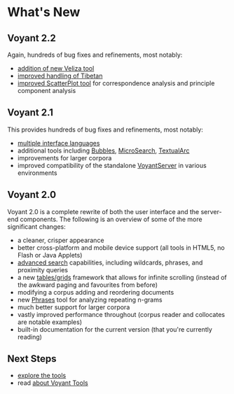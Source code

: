 # What's New

## Voyant 2.2

Again, hundreds of bug fixes and refinements, most notably:

* [addition of new Veliza tool](#!/guide/veliza)
* [improved handling of Tibetan](https://github.com/sgsinclair/Voyant/issues/342)
* [improved ScatterPlot tool](#!/guide/scatterplot) for correspondence analysis and principle component analysis

## Voyant 2.1

This provides hundreds of bug fixes and refinements, most notably:

* [multiple interface languages](#!/guide/languages)
* additional tools including [Bubbles](#!/guide/bubbles), [MicroSearch](#!/guide/microsearch), [TextualArc](#!/guide/textualarc)
* improvements for larger corpora
* improved compatibility of the standalone [VoyantServer](https://github.com/sgsinclair/VoyantServer) in various environments

## Voyant 2.0

Voyant 2.0 is a complete rewrite of both the user interface and the server-end components. The following is an overview of some of the more significant changes:

* a cleaner, crisper appearance
* better cross-platform and mobile device support (all tools in HTML5, no Flash or Java Applets)
* [advanced search](#!/guide/search) capabilities, including wildcards, phrases, and proximity queries
* a new [tables/grids](#!/guide/grids) framework that allows for infinite scrolling (instead of the awkward paging and favourites from before)
* modifying a corpus adding and reordering documents
* new [Phrases](#!/guide/phrases) tool for analyzing repeating n-grams
* much better support for larger corpora
* vastly improved performance throughout (corpus reader and collocates are notable examples)
* built-in documentation for the current version (that you're currently reading)

## Next Steps

* [explore the tools](#!/guide/tools)
* read [about Voyant Tools](#!/guide/about)